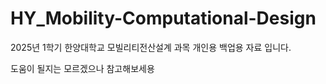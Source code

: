# HY_Mobility-Computational-Design

2025년 1학기 한양대학교 모빌리티전산설계 과목 개인용 백업용 자료 입니다.


도움이 될지는 모르겠으나 참고해보세용
